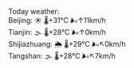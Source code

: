 Today weather:  
Beijing: ☀️ 🌡️+31°C 🌬️↑11km/h  
Tianjin: 🌫  🌡️+28°C 🌬️↑0km/h  
Shijiazhuang: 🌦 🌡️+29°C 🌬️↖0km/h  
Tangshan: 🌫  🌡️+28°C 🌬️↖7km/h  
